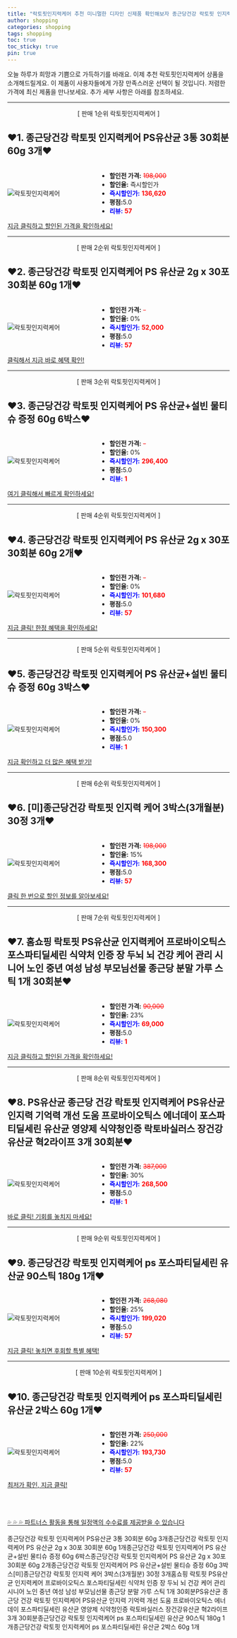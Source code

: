 ```yaml
---
title: "락토핏인지력케어 추천 미니멀한 디자인 신제품 확인해보자 종근당건강 락토핏 인지력케어 PS유산균 3통"
author: shopping
categories: shopping
tags: shopping
toc: true
toc_sticky: true
pin: true
---
```

오늘 하루가 희망과 기쁨으로 가득하기를 바래요. 이제 추천 락토핏인지력케어 상품을 소개해드릴게요. 이 제품이 사용자들에게 가장 만족스러운 선택이 될 것입니다. 저렴한 가격에 최신 제품을 만나보세요. 추가 세부 사항은 아래를 참조하세요.

---
<p class="toplist" style="margin: 0 auto; display: block; width: fit-content;">[ 판매 1순위 락토핏인지력케어 ]</p>

<h2><strong>❤️1. 종근당건강 락토핏 인지력케어 PS유산균 3통 30회분 60g 3개❤️</strong></h2>

<div style="display: flex; align-items: center;">
    <div style="flex: 0.4;">
        <img src="https://thumbnail9.coupangcdn.com/thumbnails/remote/230x230ex/image/vendor_inventory/baa7/f51b4bdd438dcbf4aa6c87421de27966935545fa9a882249a18b40f5a93a.jpg" alt="락토핏인지력케어" style="max-width: 100%;">
    </div>
    <div style="flex: 0.6; margin-left: 10px;">
        <ul>
            <li><strong>할인전 가격:</strong> <del style="color: red;">198,000</del></li>
            <li><strong>할인율:</strong> 즉시할인가</li>
            <li><span style='color:blue'><strong>즉시할인가:</strong></span> <span style='color:red'><strong>136,620</strong></span></li>
            <li><strong>평점:</strong>5.0</li>
            <li><span style='color:blue'><strong>리뷰:</strong></span> <span style='color:red'><strong>57</strong></span></li>
        </ul>
    </div>
</div>
<div class="center">
    <a href="https://selin100587.github.io?lptag=AF9450613&subid=githubio&pageKey=7923612611&traceid=V0-153&itemId=21776231580&vendorItemId=89777979820" class="myButton">
        지금 클릭하고 할인된 가격을 확인하세요!
    </a>
</div>


---
<p class="toplist" style="margin: 0 auto; display: block; width: fit-content;">[ 판매 2순위 락토핏인지력케어 ]</p>

<h2><strong>❤️2. 종근당건강 락토핏 인지력케어 PS 유산균 2g x 30포 30회분 60g 1개❤️</strong></h2>

<div style="display: flex; align-items: center;">
    <div style="flex: 0.4;">
        <img src="https://thumbnail7.coupangcdn.com/thumbnails/remote/230x230ex/image/vendor_inventory/40bd/5f3c85b6cde0e11de967b68ed004fbaaea78087fe474c083141da10e970e.jpg" alt="락토핏인지력케어" style="max-width: 100%;">
    </div>
    <div style="flex: 0.6; margin-left: 10px;">
        <ul>
            <li><strong>할인전 가격:</strong> <del style="color: red;">-</del></li>
            <li><strong>할인율:</strong> 0%</li>
            <li><span style='color:blue'><strong>즉시할인가:</strong></span> <span style='color:red'><strong>52,000</strong></span></li>
            <li><strong>평점:</strong>5.0</li>
            <li><span style='color:blue'><strong>리뷰:</strong></span> <span style='color:red'><strong>57</strong></span></li>
        </ul>
    </div>
</div>
<div class="center">
    <a href="https://selin100587.github.io?lptag=AF9450613&subid=githubio&pageKey=7923612611&traceid=V0-153&itemId=21416218434&vendorItemId=89936346916" class="myButton">
        클릭해서 지금 바로 혜택 확인!
    </a>
</div>


---
<p class="toplist" style="margin: 0 auto; display: block; width: fit-content;">[ 판매 3순위 락토핏인지력케어 ]</p>

<h2><strong>❤️3. 종근당건강 락토핏 인지력케어 PS 유산균+설빈 물티슈 증정 60g 6박스❤️</strong></h2>

<div style="display: flex; align-items: center;">
    <div style="flex: 0.4;">
        <img src="https://thumbnail7.coupangcdn.com/thumbnails/remote/230x230ex/image/vendor_inventory/193e/405fbb68c1f83504a14968e0c68e8c33266539d677c6b9eea0ced7fa21d3.jpg" alt="락토핏인지력케어" style="max-width: 100%;">
    </div>
    <div style="flex: 0.6; margin-left: 10px;">
        <ul>
            <li><strong>할인전 가격:</strong> <del style="color: red;">-</del></li>
            <li><strong>할인율:</strong> 0%</li>
            <li><span style='color:blue'><strong>즉시할인가:</strong></span> <span style='color:red'><strong>296,400</strong></span></li>
            <li><strong>평점:</strong>5.0</li>
            <li><span style='color:blue'><strong>리뷰:</strong></span> <span style='color:red'><strong>1</strong></span></li>
        </ul>
    </div>
</div>
<div class="center">
    <a href="https://selin100587.github.io?lptag=AF9450613&subid=githubio&pageKey=8203817486&traceid=V0-153&itemId=21476035553&vendorItemId=88530281027" class="myButton">
        여기 클릭해서 빠르게 확인하세요!
    </a>
</div>


---
<p class="toplist" style="margin: 0 auto; display: block; width: fit-content;">[ 판매 4순위 락토핏인지력케어 ]</p>

<h2><strong>❤️4. 종근당건강 락토핏 인지력케어 PS 유산균 2g x 30포 30회분 60g 2개❤️</strong></h2>

<div style="display: flex; align-items: center;">
    <div style="flex: 0.4;">
        <img src="https://thumbnail8.coupangcdn.com/thumbnails/remote/230x230ex/image/vendor_inventory/47fe/180359b20d1e4d10f7ec4fc20ea0352f537e3e39268bda7bebf3387fda8b.jpg" alt="락토핏인지력케어" style="max-width: 100%;">
    </div>
    <div style="flex: 0.6; margin-left: 10px;">
        <ul>
            <li><strong>할인전 가격:</strong> <del style="color: red;">-</del></li>
            <li><strong>할인율:</strong> 0%</li>
            <li><span style='color:blue'><strong>즉시할인가:</strong></span> <span style='color:red'><strong>101,680</strong></span></li>
            <li><strong>평점:</strong>5.0</li>
            <li><span style='color:blue'><strong>리뷰:</strong></span> <span style='color:red'><strong>57</strong></span></li>
        </ul>
    </div>
</div>
<div class="center">
    <a href="https://selin100587.github.io?lptag=AF9450613&subid=githubio&pageKey=7923612611&traceid=V0-153&itemId=21416218437&vendorItemId=89936346944" class="myButton">
        지금 클릭! 한정 혜택을 확인하세요!
    </a>
</div>


---
<p class="toplist" style="margin: 0 auto; display: block; width: fit-content;">[ 판매 5순위 락토핏인지력케어 ]</p>

<h2><strong>❤️5. 종근당건강 락토핏 인지력케어 PS 유산균+설빈 물티슈 증정 60g 3박스❤️</strong></h2>

<div style="display: flex; align-items: center;">
    <div style="flex: 0.4;">
        <img src="https://thumbnail8.coupangcdn.com/thumbnails/remote/230x230ex/image/vendor_inventory/c0a4/241bdb720e16f63c570906b9f994393579d8a3f66c6b60017e26d905fe96.jpg" alt="락토핏인지력케어" style="max-width: 100%;">
    </div>
    <div style="flex: 0.6; margin-left: 10px;">
        <ul>
            <li><strong>할인전 가격:</strong> <del style="color: red;">-</del></li>
            <li><strong>할인율:</strong> 0%</li>
            <li><span style='color:blue'><strong>즉시할인가:</strong></span> <span style='color:red'><strong>150,300</strong></span></li>
            <li><strong>평점:</strong>5.0</li>
            <li><span style='color:blue'><strong>리뷰:</strong></span> <span style='color:red'><strong>1</strong></span></li>
        </ul>
    </div>
</div>
<div class="center">
    <a href="https://selin100587.github.io?lptag=AF9450613&subid=githubio&pageKey=8203817486&traceid=V0-153&itemId=21476035558&vendorItemId=88530281052" class="myButton">
        지금 확인하고 더 많은 혜택 받기!
    </a>
</div>


---
<p class="toplist" style="margin: 0 auto; display: block; width: fit-content;">[ 판매 6순위 락토핏인지력케어 ]</p>

<h2><strong>❤️6. [미]종근당건강 락토핏 인지력 케어 3박스(3개월분) 30정 3개❤️</strong></h2>

<div style="display: flex; align-items: center;">
    <div style="flex: 0.4;">
        <img src="https://thumbnail10.coupangcdn.com/thumbnails/remote/230x230ex/image/vendor_inventory/b368/23a7b9d9b4ac213d67ef06d1ffb270dd472ef10f8f2b74d94120bae6ae86.jpg" alt="락토핏인지력케어" style="max-width: 100%;">
    </div>
    <div style="flex: 0.6; margin-left: 10px;">
        <ul>
            <li><strong>할인전 가격:</strong> <del style="color: red;">198,000</del></li>
            <li><strong>할인율:</strong> 15%</li>
            <li><span style='color:blue'><strong>즉시할인가:</strong></span> <span style='color:red'><strong>168,300</strong></span></li>
            <li><strong>평점:</strong>5.0</li>
            <li><span style='color:blue'><strong>리뷰:</strong></span> <span style='color:red'><strong>57</strong></span></li>
        </ul>
    </div>
</div>
<div class="center">
    <a href="https://selin100587.github.io?lptag=AF9450613&subid=githubio&pageKey=7923612611&traceid=V0-153&itemId=22490635788&vendorItemId=89532839270" class="myButton">
        클릭 한 번으로 할인 정보를 알아보세요!
    </a>
</div>


---
<p class="toplist" style="margin: 0 auto; display: block; width: fit-content;">[ 판매 7순위 락토핏인지력케어 ]</p>

<h2><strong>❤️7. 홈쇼핑 락토핏 PS유산균 인지력케어 프로바이오틱스 포스파티딜세린 식약처 인증 장 두뇌 뇌 건강 케어 관리 시니어 노인 중년 여성 남성 부모님선물 종근당 분말 가루 스틱 1개 30회분❤️</strong></h2>

<div style="display: flex; align-items: center;">
    <div style="flex: 0.4;">
        <img src="https://thumbnail9.coupangcdn.com/thumbnails/remote/230x230ex/image/vendor_inventory/a96e/d09f9815f169a8ca7a5aea90c8335b9c3dd6e5a02d3862aba5ed6caaafd2.jpg" alt="락토핏인지력케어" style="max-width: 100%;">
    </div>
    <div style="flex: 0.6; margin-left: 10px;">
        <ul>
            <li><strong>할인전 가격:</strong> <del style="color: red;">90,000</del></li>
            <li><strong>할인율:</strong> 23%</li>
            <li><span style='color:blue'><strong>즉시할인가:</strong></span> <span style='color:red'><strong>69,000</strong></span></li>
            <li><strong>평점:</strong>5.0</li>
            <li><span style='color:blue'><strong>리뷰:</strong></span> <span style='color:red'><strong>1</strong></span></li>
        </ul>
    </div>
</div>
<div class="center">
    <a href="https://selin100587.github.io?lptag=AF9450613&subid=githubio&pageKey=8210311664&traceid=V0-153&itemId=23562594591&vendorItemId=89065262926" class="myButton">
        지금 클릭하고 할인된 가격을 확인하세요!
    </a>
</div>


---
<p class="toplist" style="margin: 0 auto; display: block; width: fit-content;">[ 판매 8순위 락토핏인지력케어 ]</p>

<h2><strong>❤️8. PS유산균 종근당 건강 락토핏 인지력케어 PS유산균 인지력 기억력 개선 도움 프로바이오틱스 에너데이 포스파티딜세린 유산균 영양제 식약청인증 락토바실러스 장건강유산균 혁2라이프 3개 30회분❤️</strong></h2>

<div style="display: flex; align-items: center;">
    <div style="flex: 0.4;">
        <img src="https://thumbnail7.coupangcdn.com/thumbnails/remote/230x230ex/image/vendor_inventory/1404/2f7e13b931cc5ea0882d95fc72869fbfa8771a381b244bf10280e1d3dafb.jpg" alt="락토핏인지력케어" style="max-width: 100%;">
    </div>
    <div style="flex: 0.6; margin-left: 10px;">
        <ul>
            <li><strong>할인전 가격:</strong> <del style="color: red;">387,000</del></li>
            <li><strong>할인율:</strong> 30%</li>
            <li><span style='color:blue'><strong>즉시할인가:</strong></span> <span style='color:red'><strong>268,500</strong></span></li>
            <li><strong>평점:</strong>5.0</li>
            <li><span style='color:blue'><strong>리뷰:</strong></span> <span style='color:red'><strong>1</strong></span></li>
        </ul>
    </div>
</div>
<div class="center">
    <a href="https://selin100587.github.io?lptag=AF9450613&subid=githubio&pageKey=7945194328&traceid=V0-153&itemId=21902423678&vendorItemId=88950440456" class="myButton">
        바로 클릭! 기회를 놓치지 마세요!
    </a>
</div>


---
<p class="toplist" style="margin: 0 auto; display: block; width: fit-content;">[ 판매 9순위 락토핏인지력케어 ]</p>

<h2><strong>❤️9. 종근당건강 락토핏 인지력케어 ps 포스파티딜세린 유산균 90스틱 180g 1개❤️</strong></h2>

<div style="display: flex; align-items: center;">
    <div style="flex: 0.4;">
        <img src="https://thumbnail8.coupangcdn.com/thumbnails/remote/230x230ex/image/vendor_inventory/6bd7/66b4c4ff6a4a2cd5f1c48fb077b07dd5a3bcd9403bb0103d2ec83cd4f34e.jpg" alt="락토핏인지력케어" style="max-width: 100%;">
    </div>
    <div style="flex: 0.6; margin-left: 10px;">
        <ul>
            <li><strong>할인전 가격:</strong> <del style="color: red;">268,080</del></li>
            <li><strong>할인율:</strong> 25%</li>
            <li><span style='color:blue'><strong>즉시할인가:</strong></span> <span style='color:red'><strong>199,020</strong></span></li>
            <li><strong>평점:</strong>5.0</li>
            <li><span style='color:blue'><strong>리뷰:</strong></span> <span style='color:red'><strong>57</strong></span></li>
        </ul>
    </div>
</div>
<div class="center">
    <a href="https://selin100587.github.io?lptag=AF9450613&subid=githubio&pageKey=7923612611&traceid=V0-153&itemId=22335225298&vendorItemId=90516533793" class="myButton">
        지금 클릭! 놓치면 후회할 특별 혜택!
    </a>
</div>


---
<p class="toplist" style="margin: 0 auto; display: block; width: fit-content;">[ 판매 10순위 락토핏인지력케어 ]</p>

<h2><strong>❤️10. 종근당건강 락토핏 인지력케어 ps 포스파티딜세린 유산균 2박스 60g 1개❤️</strong></h2>

<div style="display: flex; align-items: center;">
    <div style="flex: 0.4;">
        <img src="https://thumbnail7.coupangcdn.com/thumbnails/remote/230x230ex/image/vendor_inventory/652f/da25f1128b21cf792f5e488a8cfdd021ce22fb4c0ef1ec59ac16393a0abe.png" alt="락토핏인지력케어" style="max-width: 100%;">
    </div>
    <div style="flex: 0.6; margin-left: 10px;">
        <ul>
            <li><strong>할인전 가격:</strong> <del style="color: red;">250,000</del></li>
            <li><strong>할인율:</strong> 22%</li>
            <li><span style='color:blue'><strong>즉시할인가:</strong></span> <span style='color:red'><strong>193,730</strong></span></li>
            <li><strong>평점:</strong>5.0</li>
            <li><span style='color:blue'><strong>리뷰:</strong></span> <span style='color:red'><strong>57</strong></span></li>
        </ul>
    </div>
</div>
<div class="center">
    <a href="https://selin100587.github.io?lptag=AF9450613&subid=githubio&pageKey=7923612611&traceid=V0-153&itemId=22395366025&vendorItemId=90516533814" class="myButton">
        최저가 확인, 지금 클릭!
    </a>
</div>

<br><br><br>[💦 💦 💦 파트너스 활동을 통해 일정액의 수수료를 제공받을 수 있습니다](https://link.coupang.com/a/bcpT2c)<br><br>종근당건강 락토핏 인지력케어 PS유산균 3통 30회분 60g 3개종근당건강 락토핏 인지력케어 PS 유산균 2g x 30포 30회분 60g 1개종근당건강 락토핏 인지력케어 PS 유산균+설빈 물티슈 증정 60g 6박스종근당건강 락토핏 인지력케어 PS 유산균 2g x 30포 30회분 60g 2개종근당건강 락토핏 인지력케어 PS 유산균+설빈 물티슈 증정 60g 3박스[미]종근당건강 락토핏 인지력 케어 3박스(3개월분) 30정 3개홈쇼핑 락토핏 PS유산균 인지력케어 프로바이오틱스 포스파티딜세린 식약처 인증 장 두뇌 뇌 건강 케어 관리 시니어 노인 중년 여성 남성 부모님선물 종근당 분말 가루 스틱 1개 30회분PS유산균 종근당 건강 락토핏 인지력케어 PS유산균 인지력 기억력 개선 도움 프로바이오틱스 에너데이 포스파티딜세린 유산균 영양제 식약청인증 락토바실러스 장건강유산균 혁2라이프 3개 30회분종근당건강 락토핏 인지력케어 ps 포스파티딜세린 유산균 90스틱 180g 1개종근당건강 락토핏 인지력케어 ps 포스파티딜세린 유산균 2박스 60g 1개